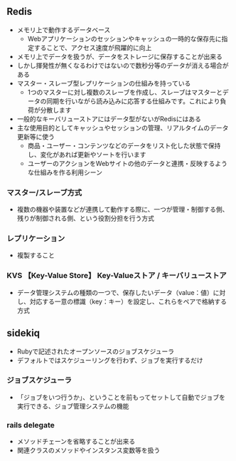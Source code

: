 ## Redis
- メモリ上で動作するデータベース
  - Webアプリケーションのセッションやキャッシュの一時的な保存先に指定することで、アクセス速度が飛躍的に向上
- メモリ上でデータを扱うが、データをストレージに保存することが出来る
 - しかし揮発性が無くなるわけではないので数秒分等のデータが消える場合がある
- マスター・スレーブ型レプリケーションの仕組みを持っている
  - 1つのマスターに対し複数のスレーブを作成し、スレーブはマスターとデータの同期を行いながら読み込みに応答する仕組みです。これにより負荷が分散します
- 一般的なキーバリューストアにはデータ型がないがRedisにはある
- 主な使用目的としてキャッシュやセッションの管理、リアルタイムのデータ更新等に使う
  - 商品・ユーザー・コンテンツなどのデータをリスト化した状態で保持し、変化があれば更新やソートを行います
  - ユーザーのアクションをWebサイトの他のデータと連携・反映するような仕組みを作る利用シーン

### マスター/スレーブ方式
- 複数の機器や装置などが連携して動作する際に、一つが管理・制御する側、残りが制御される側、という役割分担を行う方式
### レプリケーション
- 複製すること
### KVS 【Key-Value Store】 Key-Valueストア / キーバリューストア
- データ管理システムの種類の一つで、保存したいデータ（value：値）に対し、対応する一意の標識（key：キー）を設定し、これらをペアで格納する方式

## sidekiq
- Rubyで記述されたオープンソースのジョブスケジューラ
- デフォルトではスケジューリングを行わず、ジョブを実行するだけ

### ジョブスケジューラ
- 「ジョブをいつ行うか」、ということを前もってセットして自動でジョブを実行できる、ジョブ管理システムの機能


### rails delegate
- メソッドチェーンを省略することが出来る
- 関連クラスのメソッドやインスタンス変数等を扱う
